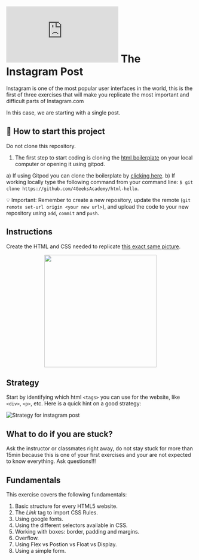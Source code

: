 # ![alt text](https://assets.breatheco.de/apis/img/images.php?blob&random&cat=icon&tags=breathecode,32)  The Instagram Post

Instagram is one of the most popular user interfaces in the world, this is the first of three exercises that will make you replicate the most important and difficult parts of Instagram.com

In this case, we are starting with a single post.

## 🌱  How to start this project

Do not clone this repository.

1. The first step to start coding is cloning the [html boilerplate](https://github.com/4GeeksAcademy/html-hello) on your local computer or opening it using gitpod.

a) If using Gitpod you can clone the boilerplate by [clicking here](https://github.com/4GeeksAcademy/html-hello).
b) If working locally type the following command from your command line: `$ git clone https://github.com/4GeeksAcademy/html-hello`.

💡 Important: Remember to create a new repository, update the remote (`git remote set-url origin <your new url>`), and upload the code to your new repository using `add`, `commit` and `push`.


## Instructions

Create the HTML and CSS needed to replicate [this exact same picture](https://github.com/breatheco-de/exercise-instagram-post/blob/master/preview.png?raw=true).

<p align="center"><img src="https://github.com/breatheco-de/exercise-instagram-post/blob/master/preview.png?raw=true" height="300" /></p>

## Strategy

Start by identifying which html `<tags>` you can use for the website, like `<div>`, `<p>`, etc. Here is a quick hint on a good strategy:

![Strategy for instagram post](https://github.com/breatheco-de/exercise-instagram-post/blob/master/strategy.gif?raw=true)

## What to do if you are stuck?

Ask the instructor or classmates right away, do not stay stuck for more than 15min because this is one of your first exercises and your are not expected to know everything. Ask questions!!!

## Fundamentals
This exercise covers the following fundamentals:
1. Basic structure for every HTML5 website.
2. The *Link* tag to import CSS Rules.
3. Using google fonts.
3. Using the different selectors available in CSS.
4. Working with boxes: border, padding and margins.
5. Overflow.
6. Using Flex vs Postion vs Float vs Display.
7. Using a simple form.
